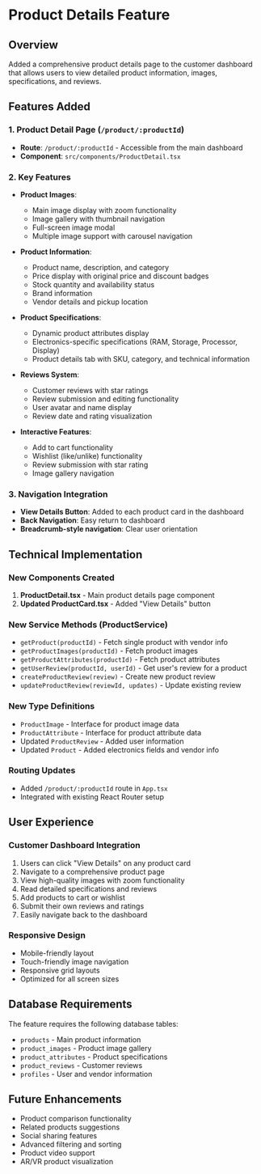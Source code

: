 # Product Details Feature

## Overview
Added a comprehensive product details page to the customer dashboard that allows users to view detailed product information, images, specifications, and reviews.

## Features Added

### 1. Product Detail Page (`/product/:productId`)
- **Route**: `/product/:productId` - Accessible from the main dashboard
- **Component**: `src/components/ProductDetail.tsx`

### 2. Key Features
- **Product Images**: 
  - Main image display with zoom functionality
  - Image gallery with thumbnail navigation
  - Full-screen image modal
  - Multiple image support with carousel navigation

- **Product Information**:
  - Product name, description, and category
  - Price display with original price and discount badges
  - Stock quantity and availability status
  - Brand information
  - Vendor details and pickup location

- **Product Specifications**:
  - Dynamic product attributes display
  - Electronics-specific specifications (RAM, Storage, Processor, Display)
  - Product details tab with SKU, category, and technical information

- **Reviews System**:
  - Customer reviews with star ratings
  - Review submission and editing functionality
  - User avatar and name display
  - Review date and rating visualization

- **Interactive Features**:
  - Add to cart functionality
  - Wishlist (like/unlike) functionality
  - Review submission with star rating
  - Image gallery navigation

### 3. Navigation Integration
- **View Details Button**: Added to each product card in the dashboard
- **Back Navigation**: Easy return to dashboard
- **Breadcrumb-style navigation**: Clear user orientation

## Technical Implementation

### New Components Created
1. **ProductDetail.tsx** - Main product details page component
2. **Updated ProductCard.tsx** - Added "View Details" button

### New Service Methods (ProductService)
- `getProduct(productId)` - Fetch single product with vendor info
- `getProductImages(productId)` - Fetch product images
- `getProductAttributes(productId)` - Fetch product attributes
- `getUserReview(productId, userId)` - Get user's review for a product
- `createProductReview(review)` - Create new product review
- `updateProductReview(reviewId, updates)` - Update existing review

### New Type Definitions
- `ProductImage` - Interface for product image data
- `ProductAttribute` - Interface for product attribute data
- Updated `ProductReview` - Added user information
- Updated `Product` - Added electronics fields and vendor info

### Routing Updates
- Added `/product/:productId` route in `App.tsx`
- Integrated with existing React Router setup

## User Experience

### Customer Dashboard Integration
1. Users can click "View Details" on any product card
2. Navigate to a comprehensive product page
3. View high-quality images with zoom functionality
4. Read detailed specifications and reviews
5. Add products to cart or wishlist
6. Submit their own reviews and ratings
7. Easily navigate back to the dashboard

### Responsive Design
- Mobile-friendly layout
- Touch-friendly image navigation
- Responsive grid layouts
- Optimized for all screen sizes

## Database Requirements
The feature requires the following database tables:
- `products` - Main product information
- `product_images` - Product image gallery
- `product_attributes` - Product specifications
- `product_reviews` - Customer reviews
- `profiles` - User and vendor information

## Future Enhancements
- Product comparison functionality
- Related products suggestions
- Social sharing features
- Advanced filtering and sorting
- Product video support
- AR/VR product visualization 